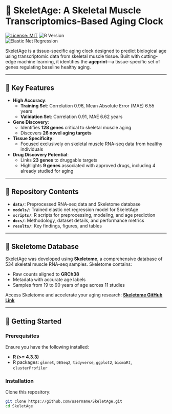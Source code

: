 # 🦴 **SkeletAge: A Skeletal Muscle Transcriptomics-Based Aging Clock**  

[![License: MIT](https://img.shields.io/badge/License-MIT-green.svg)](https://opensource.org/licenses/MIT)
![R Version](https://img.shields.io/badge/R-%3E%3D4.3.3-blue)  
![Elastic Net Regression](https://img.shields.io/badge/ElasticNet-%E2%9C%94-green)  

SkeletAge is a tissue-specific aging clock designed to predict biological age using transcriptomic data from skeletal muscle tissue. Built with cutting-edge machine learning, it identifies the **ageprint**—a tissue-specific set of genes regulating baseline healthy aging.  

---

## 🌟 **Key Features**  

- **High Accuracy**:  
  - **Training Set**: Correlation 0.96, Mean Absolute Error (MAE) 6.55 years  
  - **Validation Set**: Correlation 0.91, MAE 6.62 years  
- **Gene Discovery**:  
  - Identifies **128 genes** critical to skeletal muscle aging  
  - Discovers **26 novel aging targets**  
- **Tissue Specificity**:  
  - Focused exclusively on skeletal muscle RNA-seq data from healthy individuals  
- **Drug Discovery Potential**:  
  - Links **23 genes** to druggable targets  
  - Highlights **9 genes** associated with approved drugs, including 4 already studied for aging  

---

## 📂 **Repository Contents**  

- **`data/`**: Preprocessed RNA-seq data and Skeletome database  
- **`models/`**: Trained elastic net regression model for SkeletAge  
- **`scripts/`**: R scripts for preprocessing, modeling, and age prediction  
- **`docs/`**: Methodology, dataset details, and performance metrics  
- **`results/`**: Key findings, figures, and tables  

---

## 🧬 **Skeletome Database**  

SkeletAge was developed using **Skeletome**, a comprehensive database of 534 skeletal muscle RNA-seq samples. Skeletome contains:  
- Raw counts aligned to **GRCh38**  
- Metadata with accurate age labels  
- Samples from 19 to 90 years of age across 11 studies  

Access Skeletome and accelerate your aging research: **[Skeletome GitHub Link](#)**  

---

## 🚀 **Getting Started**  

### **Prerequisites**  
Ensure you have the following installed:  
- **R (>= 4.3.3)**  
- R packages: `glmnet`, `DESeq2`, `tidyverse`, `ggplot2`, `biomaRt`, `clusterProfiler`  

### **Installation**  
Clone this repository:  

```bash
git clone https://github.com/username/SkeletAge.git
cd SkeletAge
